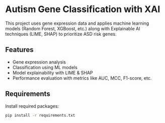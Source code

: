 # Autism Gene Classification with XAI

This project uses gene expression data and applies machine learning models (Random Forest, XGBoost, etc.) along with Explainable AI techniques (LIME, SHAP) to prioritize ASD risk genes.

## Features
- Gene expression analysis
- Classification using ML models
- Model explainability with LIME & SHAP
- Performance evaluation with metrics like AUC, MCC, F1-score, etc.

## Requirements
Install required packages:
```bash
pip install -r requirements.txt
